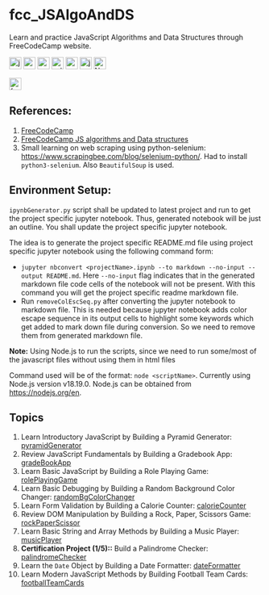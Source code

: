 # fcc_JSAlgoAndDS

Learn and practice JavaScript Algorithms and Data Structures through FreeCodeCamp website.

<img src="https://cdn-icons-png.flaticon.com/128/1199/1199124.png" height="24" alt="javascript-logo"/> <img src="https://cdn-icons-png.flaticon.com/128/5968/5968350.png" height="24" alt="python-logo"/> <img src="https://cdn.jsdelivr.net/gh/devicons/devicon@latest/icons/vscode/vscode-original.svg" height="24" alt="vscode-logo"/> <img src="https://cdn.jsdelivr.net/gh/devicons/devicon@latest/icons/selenium/selenium-original.svg" height="24" alt="selenium-logo"/> <img src="https://www.markdownguide.org/assets/images/markdown-mark-white.svg" height="24" alt="markdown-logo"> <img src="https://jupyter.org/assets/homepage/main-logo.svg" height="24" alt="jupyterNotebook-logo"> <img src="https://cdn.jsdelivr.net/gh/devicons/devicon@latest/icons/nodejs/nodejs-original-wordmark.svg" height="24" alt="NodeJS-logo">

<img src="https://raw.githubusercontent.com/fizzed/font-mfizz/master/src/svg/freecodecamp.svg" height="24" alt="freeCodeCamp-logo">

## References: 

1. [FreeCodeCamp](https://www.freecodecamp.org)
2. [FreeCodeCamp JS algorithms and Data structures](https://www.freecodecamp.org/learn/javascript-algorithms-and-data-structures-v8/)
3. Small learning on web scraping using python-selenium: <https://www.scrapingbee.com/blog/selenium-python/>. Had to install `python3-selenium`. Also `BeautifulSoup` is used.


## Environment Setup:

`ipynbGenerator.py` script shall be updated to latest project and run to get the project specific jupyter notebook. Thus, generated notebook will be just an outline. You shall update the project specific jupyter notebook.

The idea is to generate the project specific README.md file using project specific jupyter notebook using the following command form:

- `jupyter nbconvert <projectName>.ipynb --to markdown --no-input --output README.md`. Here `--no-input` flag indicates that in the generated markdown file code cells of the notebook will not be present. With this command you will get the project specific readme markdown file.
- Run `removeColEscSeq.py` after converting the jupyter notebook to markdown file. This is needed because jupyter notebook adds color escape sequence in its output cells to highlight some keywords which get added to mark down file during conversion. So we need to remove them from generated markdown file. 

**Note:** Using Node.js to run the scripts, since we need to run some/most of the javascript files without using them in html files

Command used will be of the format: `node <scriptName>`. Currently using Node.js version v18.19.0. Node.js can be obtained from <https://nodejs.org/en>.

## Topics
1. Learn Introductory JavaScript by Building a Pyramid Generator: [pyramidGenerator](./pyramidGenerator/)
2. Review JavaScript Fundamentals by Building a Gradebook App: [gradeBookApp](./gradeBookApp/)
3. Learn Basic JavaScript by Building a Role Playing Game: [rolePlayingGame](./rolePlayingGame/)
4. Learn Basic Debugging by Building a Random Background Color Changer: [randomBgColorChanger](./randomBgColorChanger/)
5. Learn Form Validation by Building a Calorie Counter: [calorieCounter](./calorieCounter/)
6. Review DOM Manipulation by Building a Rock, Paper, Scissors Game: [rockPaperScissor](./rockPaperScissor/)
7. Learn Basic String and Array Methods by Building a Music Player: [musicPlayer](./musicPlayer/)
8. **Certification Project (1/5)::** Build a Palindrome Checker: [palindromeChecker](./palindromeChecker/)
9. Learn the `Date` Object by Building a Date Formatter: [dateFormatter](./dateFormatter/)
10. Learn Modern JavaScript Methods by Building Football Team Cards: [footballTeamCards](./footballTeamCards/)
